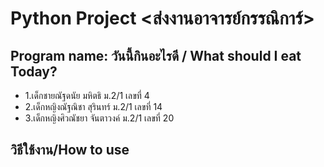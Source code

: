 # Python Project <ส่งงานอาจารย์กรรณิการ์>
## Program name: วันนี้กินอะไรดี / What should I eat Today?
* 1.เด็กชายณัฐดนัย มหิตธิ ม.2/1 เลขที่ 4
* 2.เด็กหญิงณัฐณิชา สุรินทร์ ม.2/1 เลขที่ 14
* 3.เด็กหญิงศิวณัชยา จันตาวงค์ ม.2/1 เลขที่ 20

## วิธีใช้งาน/How to use

